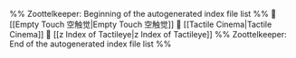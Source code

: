 %% Zoottelkeeper: Beginning of the autogenerated index file list  %%
📄 [[Empty Touch 空触觉|Empty Touch 空触觉]]
📄 [[Tactile Cinema|Tactile Cinema]]
📄 [[z Index of Tactileye|z Index of Tactileye]]
%% Zoottelkeeper: End of the autogenerated index file list  %%
